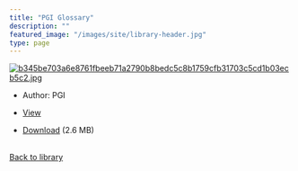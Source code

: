 ```yaml
---
title: "PGI Glossary"
description: ""
featured_image: "/images/site/library-header.jpg"
type: page
---
```


<a href="https://drive.google.com/uc?export=view&id=1QlbdA7Dj3C5RBA2TK4RZLyNM87XD7Bkp" target="_blank">![b345be703a6e8761fbeeb71a2790b8bedc5c8b1759cfb31703c5cd1b03ecb5c2.jpg](/images/library/b345be703a6e8761fbeeb71a2790b8bedc5c8b1759cfb31703c5cd1b03ecb5c2.jpg)</a>
* Author: PGI
* <a href="https://drive.google.com/uc?export=view&id=1QlbdA7Dj3C5RBA2TK4RZLyNM87XD7Bkp" target="_blank">View</a>

* [Download](https://drive.google.com/uc?export=download&id=1QlbdA7Dj3C5RBA2TK4RZLyNM87XD7Bkp) (2.6 MB)

<br />[Back to library](/library/)
